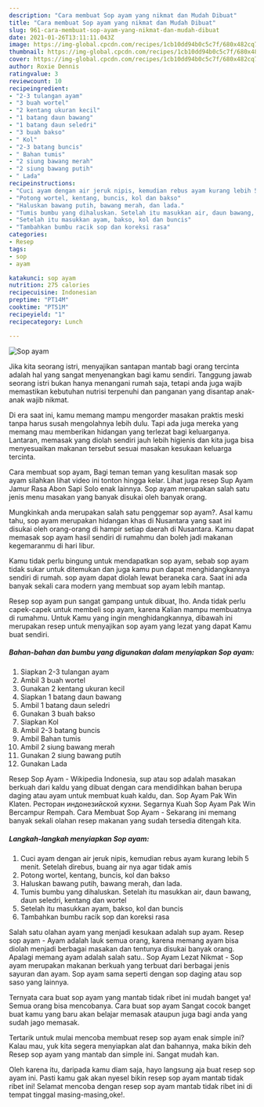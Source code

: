 ```yaml
---
description: "Cara membuat Sop ayam yang nikmat dan Mudah Dibuat"
title: "Cara membuat Sop ayam yang nikmat dan Mudah Dibuat"
slug: 961-cara-membuat-sop-ayam-yang-nikmat-dan-mudah-dibuat
date: 2021-01-26T13:11:11.043Z
image: https://img-global.cpcdn.com/recipes/1cb10dd94b0c5c7f/680x482cq70/sop-ayam-foto-resep-utama.jpg
thumbnail: https://img-global.cpcdn.com/recipes/1cb10dd94b0c5c7f/680x482cq70/sop-ayam-foto-resep-utama.jpg
cover: https://img-global.cpcdn.com/recipes/1cb10dd94b0c5c7f/680x482cq70/sop-ayam-foto-resep-utama.jpg
author: Roxie Dennis
ratingvalue: 3
reviewcount: 10
recipeingredient:
- "2-3 tulangan ayam"
- "3 buah wortel"
- "2 kentang ukuran kecil"
- "1 batang daun bawang"
- "1 batang daun seledri"
- "3 buah bakso"
- " Kol"
- "2-3 batang buncis"
- " Bahan tumis"
- "2 siung bawang merah"
- "2 siung bawang putih"
- " Lada"
recipeinstructions:
- "Cuci ayam dengan air jeruk nipis, kemudian rebus ayam kurang lebih 5 menit. Setelah direbus, buang air nya agar tidak amis"
- "Potong wortel, kentang, buncis, kol dan bakso"
- "Haluskan bawang putih, bawang merah, dan lada."
- "Tumis bumbu yang dihaluskan. Setelah itu masukkan air, daun bawang, daun seledri, kentang dan wortel"
- "Setelah itu masukkan ayam, bakso, kol dan buncis"
- "Tambahkan bumbu racik sop dan koreksi rasa"
categories:
- Resep
tags:
- sop
- ayam

katakunci: sop ayam 
nutrition: 275 calories
recipecuisine: Indonesian
preptime: "PT14M"
cooktime: "PT51M"
recipeyield: "1"
recipecategory: Lunch

---
```



![Sop ayam](https://img-global.cpcdn.com/recipes/1cb10dd94b0c5c7f/680x482cq70/sop-ayam-foto-resep-utama.jpg)

Jika kita seorang istri, menyajikan santapan mantab bagi orang tercinta adalah hal yang sangat menyenangkan bagi kamu sendiri. Tanggung jawab seorang istri bukan hanya menangani rumah saja, tetapi anda juga wajib memastikan kebutuhan nutrisi terpenuhi dan panganan yang disantap anak-anak wajib nikmat.

Di era  saat ini, kamu memang mampu mengorder masakan praktis meski tanpa harus susah mengolahnya lebih dulu. Tapi ada juga mereka yang memang mau memberikan hidangan yang terlezat bagi keluarganya. Lantaran, memasak yang diolah sendiri jauh lebih higienis dan kita juga bisa menyesuaikan makanan tersebut sesuai masakan kesukaan keluarga tercinta. 

Cara membuat sop ayam, Bagi teman teman yang kesulitan masak sop ayam silahkan lihat video ini tonton hingga kelar. Lihat juga resep Sup Ayam Jamur Rasa Abon Sapi Solo enak lainnya. Sop ayam merupakan salah satu jenis menu masakan yang banyak disukai oleh banyak orang.

Mungkinkah anda merupakan salah satu penggemar sop ayam?. Asal kamu tahu, sop ayam merupakan hidangan khas di Nusantara yang saat ini disukai oleh orang-orang di hampir setiap daerah di Nusantara. Kamu dapat memasak sop ayam hasil sendiri di rumahmu dan boleh jadi makanan kegemaranmu di hari libur.

Kamu tidak perlu bingung untuk mendapatkan sop ayam, sebab sop ayam tidak sukar untuk ditemukan dan juga kamu pun dapat menghidangkannya sendiri di rumah. sop ayam dapat diolah lewat beraneka cara. Saat ini ada banyak sekali cara modern yang membuat sop ayam lebih mantap.

Resep sop ayam pun sangat gampang untuk dibuat, lho. Anda tidak perlu capek-capek untuk membeli sop ayam, karena Kalian mampu membuatnya di rumahmu. Untuk Kamu yang ingin menghidangkannya, dibawah ini merupakan resep untuk menyajikan sop ayam yang lezat yang dapat Kamu buat sendiri.

<!--inarticleads1-->

##### Bahan-bahan dan bumbu yang digunakan dalam menyiapkan Sop ayam:

1. Siapkan 2-3 tulangan ayam
1. Ambil 3 buah wortel
1. Gunakan 2 kentang ukuran kecil
1. Siapkan 1 batang daun bawang
1. Ambil 1 batang daun seledri
1. Gunakan 3 buah bakso
1. Siapkan  Kol
1. Ambil 2-3 batang buncis
1. Ambil  Bahan tumis
1. Ambil 2 siung bawang merah
1. Gunakan 2 siung bawang putih
1. Gunakan  Lada


Resep Sop Ayam - Wikipedia Indonesia, sup atau sop adalah masakan berkuah dari kaldu yang dibuat dengan cara mendidihkan bahan berupa daging atau ayam untuk membuat kuah kaldu, dan. Sop Ayam Pak Win Klaten. Ресторан индонезийской кухни. Segarnya Kuah Sop Ayam Pak Win Bercampur Rempah. Cara Membuat Sop Ayam - Sekarang ini memang banyak sekali olahan resep makanan yang sudah tersedia ditengah kita. 

<!--inarticleads2-->

##### Langkah-langkah menyiapkan Sop ayam:

1. Cuci ayam dengan air jeruk nipis, kemudian rebus ayam kurang lebih 5 menit. Setelah direbus, buang air nya agar tidak amis
1. Potong wortel, kentang, buncis, kol dan bakso
1. Haluskan bawang putih, bawang merah, dan lada.
1. Tumis bumbu yang dihaluskan. Setelah itu masukkan air, daun bawang, daun seledri, kentang dan wortel
1. Setelah itu masukkan ayam, bakso, kol dan buncis
1. Tambahkan bumbu racik sop dan koreksi rasa


Salah satu olahan ayam yang menjadi kesukaan adalah sup ayam. Resep sop ayam - Ayam adalah lauk semua orang, karena memang ayam bisa diolah menjadi berbagai masakan dan tentunya disukai banyak orang. Apalagi memang ayam adalah salah satu.. Sop Ayam Lezat Nikmat - Sop ayam merupakan makanan berkuah yang terbuat dari berbagai jenis sayuran dan ayam. Sop ayam sama seperti dengan sop daging atau sop saso yang lainnya. 

Ternyata cara buat sop ayam yang mantab tidak ribet ini mudah banget ya! Semua orang bisa mencobanya. Cara buat sop ayam Sangat cocok banget buat kamu yang baru akan belajar memasak ataupun juga bagi anda yang sudah jago memasak.

Tertarik untuk mulai mencoba membuat resep sop ayam enak simple ini? Kalau mau, yuk kita segera menyiapkan alat dan bahannya, maka bikin deh Resep sop ayam yang mantab dan simple ini. Sangat mudah kan. 

Oleh karena itu, daripada kamu diam saja, hayo langsung aja buat resep sop ayam ini. Pasti kamu gak akan nyesel bikin resep sop ayam mantab tidak ribet ini! Selamat mencoba dengan resep sop ayam mantab tidak ribet ini di tempat tinggal masing-masing,oke!.

